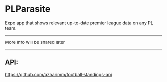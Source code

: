 # PLParasite
Expo app that shows relevant up-to-date premier league data on any PL team. 

---

More info will be shared later

---

## API:
https://github.com/azharimm/football-standings-api
